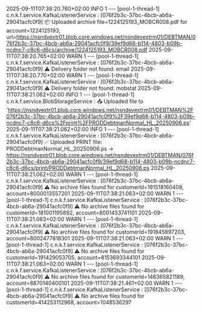 2025-09-11T07:38:20.760+02:00  INFO 1 --- [pool-1-thread-1] c.n.k.f.service.KafkaListenerService     : [076f2b3c-37bc-4bcb-ab6a-29041acfc0f9] 📦 Uploaded archive file=1224125193_MOBCR008.pdf for account=1224125193, url=https://nsndvextr01.blob.core.windows.net/nsndevextrm01/DEBTMAN/076f2b3c-37bc-4bcb-ab6a-29041acfc0f9/39ef9d68-b114-4803-b09b-ncdnc7-c8c6-d6cs/archive/1224125193_MOBCR008.pdf
2025-09-11T07:38:20.765+02:00  WARN 1 --- [pool-1-thread-1] c.n.k.f.service.KafkaListenerService     : [076f2b3c-37bc-4bcb-ab6a-29041acfc0f9] ⚠️ Delivery folder not found: email
2025-09-11T07:38:20.770+02:00  WARN 1 --- [pool-1-thread-1] c.n.k.f.service.KafkaListenerService     : [076f2b3c-37bc-4bcb-ab6a-29041acfc0f9] ⚠️ Delivery folder not found: mobstat
2025-09-11T07:38:21.062+02:00  INFO 1 --- [pool-1-thread-1] c.n.k.f.service.BlobStorageService       : 📤 Uploaded file to 'https://nsndvextr01.blob.core.windows.net/nsndevextrm01/DEBTMAN%2F076f2b3c-37bc-4bcb-ab6a-29041acfc0f9%2F39ef9d68-b114-4803-b09b-ncdnc7-c8c6-d6cs%2Fprint%2FPRODDebtmanNormal_HL_20250906.ps'
2025-09-11T07:38:21.062+02:00  INFO 1 --- [pool-1-thread-1] c.n.k.f.service.KafkaListenerService     : [076f2b3c-37bc-4bcb-ab6a-29041acfc0f9] ✅ Uploaded PRINT file: PRODDebtmanNormal_HL_20250906.ps → https://nsndvextr01.blob.core.windows.net/nsndevextrm01/DEBTMAN/076f2b3c-37bc-4bcb-ab6a-29041acfc0f9/39ef9d68-b114-4803-b09b-ncdnc7-c8c6-d6cs/print/PRODDebtmanNormal_HL_20250906.ps
2025-09-11T07:38:21.062+02:00  WARN 1 --- [pool-1-thread-1] c.n.k.f.service.KafkaListenerService     : [076f2b3c-37bc-4bcb-ab6a-29041acfc0f9] ⚠️ No archive files found for customerId=191518160408, account=8000013557201
2025-09-11T07:38:21.063+02:00  WARN 1 --- [pool-1-thread-1] c.n.k.f.service.KafkaListenerService     : [076f2b3c-37bc-4bcb-ab6a-29041acfc0f9] ⚠️ No archive files found for customerId=181001195892, account=8001453741101
2025-09-11T07:38:21.063+02:00  WARN 1 --- [pool-1-thread-1] c.n.k.f.service.KafkaListenerService     : [076f2b3c-37bc-4bcb-ab6a-29041acfc0f9] ⚠️ No archive files found for customerId=191845897203, account=8002477818301
2025-09-11T07:38:21.063+02:00  WARN 1 --- [pool-1-thread-1] c.n.k.f.service.KafkaListenerService     : [076f2b3c-37bc-4bcb-ab6a-29041acfc0f9] ⚠️ No archive files found for customerId=191429053705, account=8153693344101
2025-09-11T07:38:21.063+02:00  WARN 1 --- [pool-1-thread-1] c.n.k.f.service.KafkaListenerService     : [076f2b3c-37bc-4bcb-ab6a-29041acfc0f9] ⚠️ No archive files found for customerId=146365821189, account=8870140400101
2025-09-11T07:38:21.461+02:00  WARN 1 --- [pool-1-thread-1] c.n.k.f.service.KafkaListenerService     : [076f2b3c-37bc-4bcb-ab6a-29041acfc0f9] ⚠️ No archive files found for customerId=414253112968, account=1048536297
